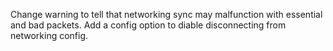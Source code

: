 Change warning to tell that networking sync may malfunction with essential and bad packets. Add a config option to diable disconnecting from networking config.